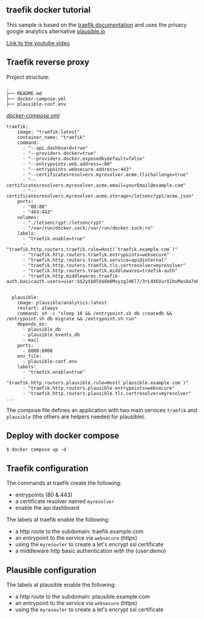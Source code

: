 ## traefik docker tutorial

This sample is based on the [traefik documentation](https://doc.traefik.io/traefik/) and uses the privacy google analytics alternative [plausible.io](https://plausible.io/)

[Link to the youtube video](https://youtu.be/QC3weuCUr8o)


## Traefik reverse proxy 

Project structure:
```
.
├── README.md
├── docker-compose.yml
├── plausible-conf.env
```
[_docker-compose.yml_](docker-compose.yml)
```
traefik:
    image: "traefik:latest"
    container_name: "traefik"
    command:
      - "--api.dashboard=true"
      - "--providers.docker=true"
      - "--providers.docker.exposedbydefault=false"
      - "--entrypoints.web.address=:80"
      - "--entrypoints.websecure.address=:443"
      - "--certificatesresolvers.myresolver.acme.tlschallenge=true"
      - "--certificatesresolvers.myresolver.acme.email=yourEmail@example.com"
      - "--certificatesresolvers.myresolver.acme.storage=/letsencrypt/acme.json"
    ports:
      - "80:80"
      - "443:443"
    volumes:
      - "./letsencrypt:/letsencrypt"
      - "/var/run/docker.sock:/var/run/docker.sock:ro"
    labels:
      - "traefik.enable=true"
      - "traefik.http.routers.traefik.rule=Host(`traefik.example.com`)"
      - "traefik.http.routers.traefik.entrypoints=websecure"
      - "traefik.http.routers.traefik.service=api@internal"
      - "traefik.http.routers.traefik.tls.certresolver=myresolver"      
      - "traefik.http.routers.traefik.middlewares=traefik-auth"
      - "traefik.http.middlewares.traefik-auth.basicauth.users=user:$$2y$$05$$6m8MvyzgJ4Kl7/3rL4X6VurX1huMas8a7oPB3xRfBjFbGCR8MUi7W"


  plausible:
    image: plausible/analytics:latest
    restart: always
    command: sh -c "sleep 10 && /entrypoint.sh db createdb && /entrypoint.sh db migrate && /entrypoint.sh run"
    depends_on:
      - plausible_db
      - plausible_events_db
      - mail
    ports:
      - 8000:8000
    env_file:
      - plausible-conf.env
    labels:
      - "traefik.enable=true"
      - "traefik.http.routers.plausible.rule=Host(`plausible.example.com`)"
      - "traefik.http.routers.plausible.entrypoints=websecure"
      - "traefik.http.routers.plausible.tls.certresolver=myresolver"
...
```
The compose file defines an application with two main services `traefik` and `plausible` (the others are helpers needed for plausible).

## Deploy with docker compose

```
$ docker compose up -d
```

## Traefik configuration
The commands at traefik create the following:
- entrypoints (80 & 443)
- a certificate resolver named `myresolver`
- enable the api dashboard

The labels at traefik enable the following:
- a http route to the subdomain: traefik.example.com
- an entrypoint to the service via `websecure` (https)
- using the `myresovler` to create a let's encrypt ssl certificate
- a middleware http basic authentication with the (user:demo)

## Plausible configuration
 The labels at plausible enable the following:
- a http route to the subdomain: plausible.example.com
- an entrypoint to the service via `websecure` (https)
- using the `myresovler` to create a let's encrypt ssl certificate

